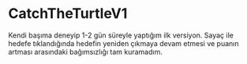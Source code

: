 # CatchTheTurtleV1
Kendi başıma deneyip 1-2 gün süreyle yaptığım ilk versiyon. 
Sayaç ile hedefe tıklandığında hedefin yeniden çıkmaya devam etmesi ve puanın artması arasındaki bağımsızlığı tam kuramadım. 
